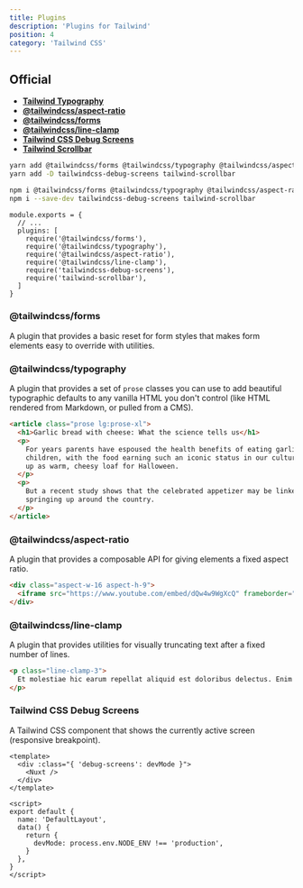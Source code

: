 ```yaml
---
title: Plugins
description: 'Plugins for Tailwind'
position: 4
category: 'Tailwind CSS'
---
```


## Official

- [**Tailwind Typography**](https://github.com/tailwindlabs/tailwindcss-typography)
- [**@tailwindcss/aspect-ratio**](https://github.com/tailwindlabs/tailwindcss-aspect-ratio)
- [**@tailwindcss/forms**](https://github.com/tailwindlabs/tailwindcss-forms)
- [**@tailwindcss/line-clamp**](https://github.com/tailwindlabs/tailwindcss-line-clamp)
- [**Tailwind CSS Debug Screens**](https://github.com/jorenvanhee/tailwindcss-debug-screens)
- [**Tailwind Scrollbar**](https://www.npmjs.com/package/tailwind-scrollbar)

<content-code-group>
  <content-code-block label="Yarn" active>

  ```bash
  yarn add @tailwindcss/forms @tailwindcss/typography @tailwindcss/aspect-ratio @tailwindcss/line-clamp
  yarn add -D tailwindcss-debug-screens tailwind-scrollbar
  ```

  </content-code-block>
  <content-code-block label="NPM">

  ```bash
  npm i @tailwindcss/forms @tailwindcss/typography @tailwindcss/aspect-ratio @tailwindcss/line-clamp
  npm i --save-dev tailwindcss-debug-screens tailwind-scrollbar
  ```

  </content-code-block>
</content-code-group>

```js[tailwind.config.js]
module.exports = {
  // ...
  plugins: [
    require('@tailwindcss/forms'),
    require('@tailwindcss/typography'),
    require('@tailwindcss/aspect-ratio'),
    require('@tailwindcss/line-clamp'),
    require('tailwindcss-debug-screens'),
    require('tailwind-scrollbar'),
  ]
}
```

### @tailwindcss/forms

A plugin that provides a basic reset for form styles that makes form elements easy to override with utilities.

### @tailwindcss/typography

A plugin that provides a set of `prose` classes you can use to add beautiful typographic defaults to any vanilla HTML you don't control (like HTML rendered from Markdown, or pulled from a CMS).

```html
<article class="prose lg:prose-xl">
  <h1>Garlic bread with cheese: What the science tells us</h1>
  <p>
    For years parents have espoused the health benefits of eating garlic bread with cheese to their
    children, with the food earning such an iconic status in our culture that kids will often dress
    up as warm, cheesy loaf for Halloween.
  </p>
  <p>
    But a recent study shows that the celebrated appetizer may be linked to a series of rabies cases
    springing up around the country.
  </p>
</article>
```

### @tailwindcss/aspect-ratio

A plugin that provides a composable API for giving elements a fixed aspect ratio.

```html
<div class="aspect-w-16 aspect-h-9">
  <iframe src="https://www.youtube.com/embed/dQw4w9WgXcQ" frameborder="0" allow="accelerometer; autoplay; clipboard-write; encrypted-media; gyroscope; picture-in-picture" allowfullscreen></iframe>
</div>
```

### @tailwindcss/line-clamp

A plugin that provides utilities for visually truncating text after a fixed number of lines.

```html
<p class="line-clamp-3">
  Et molestiae hic earum repellat aliquid est doloribus delectus. Enim illum odio porro ut omnis dolor debitis natus. Voluptas possimus deserunt sit delectus est saepe nihil. Qui voluptate possimus et quia. Eligendi voluptas voluptas dolor cum. Rerum est quos quos id ut molestiae fugit.
</p>
```

### Tailwind CSS Debug Screens

A Tailwind CSS component that shows the currently active screen (responsive breakpoint).

```vue[layouts/default.vue]
<template>
  <div :class="{ 'debug-screens': devMode }">
    <Nuxt />
  </div>
</template>

<script>
export default {
  name: 'DefaultLayout',
  data() {
    return {
      devMode: process.env.NODE_ENV !== 'production',
    }
  },
}
</script>
```
